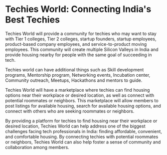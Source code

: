# Techies World: Connecting India's Best Techies


Techies World will provide a community for techies who may want to stay with Tier 1 colleges, Tier 2 colleges, startup founders, startup employees, product-based company employees, and service-to-product moving employees. This community will create multiple Silicon Valleys in India and provide housing nearby for people with the same goal of succeeding in tech.

Techies world can have additional things such as Skill development programs, Mentorship program, Networking events, Incubation center, Community outreach, Meetups, Hackathons and mentors to guide.

Techies World will have a marketplace where techies can find housing options near their workplace or desired location, as well as connect with potential roommates or neighbors. This marketplace will allow members to post listings for available housing, search for available housing options, and connect with others who are seeking roommates or neighbors.

By providing a platform for techies to find housing near their workplace or desired location, Techies World can help address one of the biggest challenges facing tech professionals in India: finding affordable, convenient, and comfortable housing. By connecting techies with potential roommates or neighbors, Techies World can also help foster a sense of community and collaboration among members.

